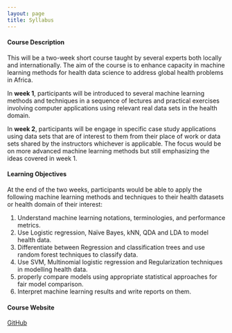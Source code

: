 ```yaml
---
layout: page
title: Syllabus
---
```


#### Course Description
This will be a two-week short course taught by several experts both locally and internationally. The aim of the course is to enhance capacity in machine learning methods for health data science to address global health problems in Africa.

In **week 1**, participants will be introduced to several machine learning methods and techniques in a sequence of lectures and practical exercises involving computer applications using relevant real data sets in the health domain.

In **week 2**, participants will be engage in specific case study applications using data sets that are of interest to them from their place of work or data sets shared by the instructors whichever is applicable. The focus would be on more advanced machine learning methods but still emphasizing the ideas covered in week 1. 

#### Learning Objectives
At the end of the two weeks, participants would be able to apply the following machine learning methods and techniques to their health datasets or health domain of their interest: 

1.	Understand machine learning notations, terminologies, and performance metrics.
2.	Use Logistic regression, Naïve Bayes, kNN, QDA and LDA to model health data.
3.	Differentiate between Regression and classification trees and use random forest techniques to classify data.
4.	Use SVM, Multinomial logistic regression and Regularization techniques in modelling health data.
5.	properly compare models using appropriate statistical approaches for fair model comparison.
6.	Interpret machine learning results and write reports on them.


#### Course Website
[GitHub](http://mlcourseukzn.github.io/)
